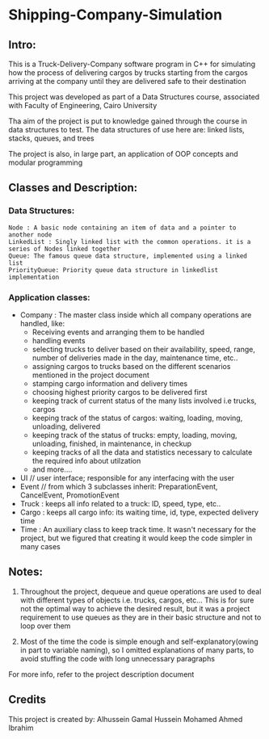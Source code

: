 # Shipping-Company-Simulation

## Intro:

This is a Truck-Delivery-Company software program in C++ for simulating how the process of delivering cargos 
by trucks starting from the cargos arriving at the company until they are delivered safe to their destination

This project was developed as part of a Data Structures course, associated with Faculty of Engineering, Cairo University

Tha aim of the project is put to knowledge gained through the course in data structures to test.
The data structures of use here are: linked lists, stacks, queues, and trees

The project is also, in large part, an application of OOP concepts and modular programming

## Classes and Description:
### Data Structures:
    Node : A basic node containing an item of data and a pointer to another node
    LinkedList : Singly linked list with the common operations. it is a series of Nodes linked together
    Queue: The famous queue data structure, implemented using a linked list
    PriorityQueue: Priority queue data structure in linkedlist implementation
### Application classes:
*    Company : The master class inside which all company operations are handled, like:
        - Receiving events and arranging them to be handled
        - handling events
        - selecting trucks to deliver based on their availability, speed, range, number of deliveries made in the day, maintenance time, etc..
        - assigning cargos to trucks based on the different scenarios mentioned in the project document
        - stamping cargo information and delivery times
        - choosing highest priority cargos to be delivered first
        - keeping track of current status of the many lists involved i.e trucks, cargos
        - keeping track of the status of cargos: waiting, loading, moving, unloading, delivered
        - keeping track of the status of trucks: empty, loading, moving, unloading, finished, in maintenance, in checkup
        - keeping tracks of all the data and statistics necessary to calculate the required info about utilzation
        - and more....
*    UI // user interface; responsible for any interfacing with the user
*    Event // from which 3 subclasses inherit: PreparationEvent, CancelEvent, PromotionEvent
*    Truck : keeps all info related to a truck: ID, speed, type, etc..
*    Cargo : keeps all cargo info: its waiting time, id, type, expected delivery time
*    Time : An auxiliary class to keep track time. It wasn't necessary for the project, but we figured that creating it
    would keep the code simpler in many cases

## Notes:

1. Throughout the project, dequeue and queue operations are used to deal with different types of objects
i.e. trucks, cargos, etc... This is for sure not the optimal way to achieve the desired result, 
but it was a project requirement to use queues as they are in their basic structure and not to loop over them

2. Most of the time the code is simple enough and self-explanatory(owing in part to variable naming), so I omitted
explanations of many parts, to avoid stuffing the code with long unnecessary paragraphs


For more info, refer to the project description document

## Credits
This project is created by:
    Alhussein Gamal Hussein 
    Mohamed Ahmed Ibrahim
